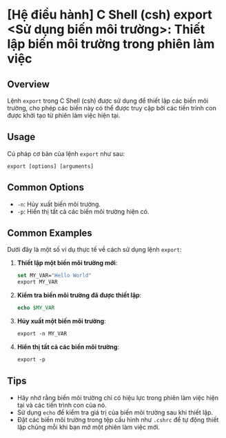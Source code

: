 # [Hệ điều hành] C Shell (csh) export <Sử dụng biến môi trường>: Thiết lập biến môi trường trong phiên làm việc

## Overview
Lệnh `export` trong C Shell (csh) được sử dụng để thiết lập các biến môi trường, cho phép các biến này có thể được truy cập bởi các tiến trình con được khởi tạo từ phiên làm việc hiện tại.

## Usage
Cú pháp cơ bản của lệnh `export` như sau:
```
export [options] [arguments]
```

## Common Options
- `-n`: Hủy xuất biến môi trường.
- `-p`: Hiển thị tất cả các biến môi trường hiện có.

## Common Examples
Dưới đây là một số ví dụ thực tế về cách sử dụng lệnh `export`:

1. **Thiết lập một biến môi trường mới**:
   ```csh
   set MY_VAR="Hello World"
   export MY_VAR
   ```

2. **Kiểm tra biến môi trường đã được thiết lập**:
   ```csh
   echo $MY_VAR
   ```

3. **Hủy xuất một biến môi trường**:
   ```csh
   export -n MY_VAR
   ```

4. **Hiển thị tất cả các biến môi trường**:
   ```csh
   export -p
   ```

## Tips
- Hãy nhớ rằng biến môi trường chỉ có hiệu lực trong phiên làm việc hiện tại và các tiến trình con của nó.
- Sử dụng `echo` để kiểm tra giá trị của biến môi trường sau khi thiết lập.
- Đặt các biến môi trường trong tệp cấu hình như `.cshrc` để tự động thiết lập chúng mỗi khi bạn mở một phiên làm việc mới.